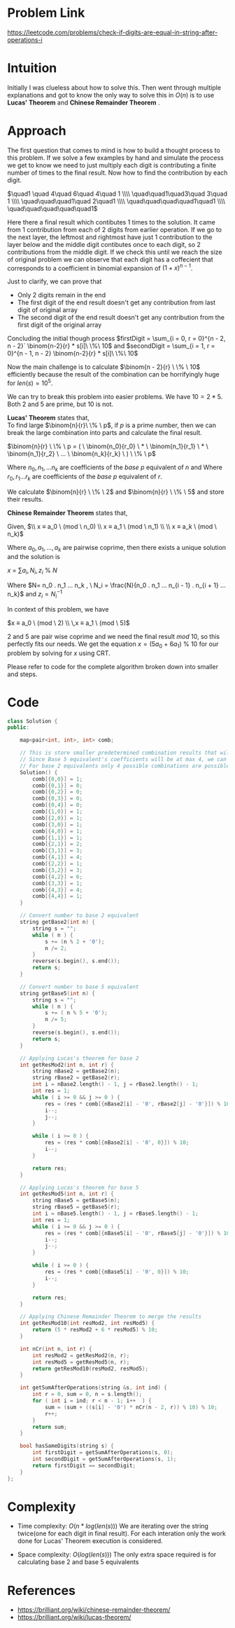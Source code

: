 # Problem Link
https://leetcode.com/problems/check-if-digits-are-equal-in-string-after-operations-i

# Intuition
Initially I was clueless about how to solve this. Then went through multiple explanations and got to know the only way to solve this in $O(n)$ is to use **Lucas' Theorem** and **Chinese Remainder Theorem** . 

# Approach
<!-- Describe your approach to solving the problem. -->
The first question that comes to mind is how to build a thought process to this problem. If we solve a few examples by hand and simulate the process we get to know we need to just multiply each digit is contributing a finite number of times to the final result. Now how to find the contribution by each digit. 

$\quad1 \quad 4\quad 6\quad 4\quad 1 \\\\ \quad\quad1\quad3\quad 3\quad 1 \\\\ \quad\quad\quad1\quad 2\quad1 \\\\ \quad\quad\quad\quad1\quad1 \\\\ \quad\quad\quad\quad\quad1$

Here there a final result which contibutes 1 times to the solution. It came from 1 contribution from each of 2 digits from earlier operation. If we go to the next layer, the leftmost and rightmost have just 1 contribution to the layer below and the middle digit contibutes once to each digit, so 2 contributions from the middle digit. If we check this until we reach the size of original problem  we can observe that each digit has a coffecient that corresponds to a coefficient in binomial expansion of $(1 + x)^{n - 1}$.

Just to clarify, we can prove that 
- Only 2 digits remain in the end
- The first digit of the end result doesn't get any contribution from last digit of original array 
- The second digit of the end result doesn't get any contribution from the first digit of the original array

Concluding the initial though process
$firstDigit = \sum_{i = 0, r = 0}^{n - 2, n - 2}` \binom{n-2}{r} * s[i]\ \%\ 10$ and 
$secondDigit = \sum_{i = 1, r = 0}^{n - 1, n - 2} \binom{n-2}{r} * s[i]\ \%\ 10$

Now the main challenge is to calculate $\binom{n - 2}{r} \ \% \ 10$ efficiently because the result of the combination can be horrifyingly huge for $len(s) = 10^5$.

We can try to break this problem into easier problems. 
We have $10 = 2 * 5$. Both  $2$ and $5$ are prime, but $10$ is not.

**Lucas' Theorem** states that,  
To find large 
$\binom{n}{r}\ \% \ p$, if $p$ is a prime number, then we can break the large combination into parts and calculate the final result.

$`\binom{n}{r} \ \% \ p = ( \ \binom{n_0}{r_0} \ * \ \binom{n_1}{r_1} \ * \ \binom{n_1}{r_2} \ ... \ \binom{n_k}{r_k}  \ ) \ \% \ p`$

Where $n_0,n_1,...n_k$ are coefficients of the $base \ p$ equivalent of $n$ and Where $r_0,r_1...r_k$ are coefficients of the $base \ p$ equivalent of $r$.

We calculate $\binom{n}{r} \ \% \ 2$ and $\binom{n}{r} \ \% \ 5$ and store their results.


**Chinese Remainder Theorem** states that,

Given,
$\\ x ≡  a_0 \ (mod \ n_0) \\
x ≡  a_1 \ (mod \ n_1) \\
\\
x ≡  a_k \ (mod \ n_k)$ 

Where $a_0, a_1,...,a_k$ are pairwise coprime, then there exists a unique solution and the solution is 

$x \ = \ \sum a_i,N_i,z_i \ \% \ N$

Where $N=  n_0 . n_1 ... n_k , \ N_i = \frac{N}{n_0 . n_1 ... n_{i - 1} . n_{i + 1} ... n_k}$ and $z_i = N^{-1}_i$

In context of this problem, we have 

$x ≡ a_0 \ (mod \ 2) \\
\,x ≡ a_1 \ (mod \ 5)$

$2$ and $5$ are pair wise coprime and we need the final result $mod \ 10$, so this perfectly fits our needs. We get the equation $x = (5a_0 \ + \ 6a_1) \ \% \ 10$ for our problem by solving for $x$ using CRT.

Please refer to code for the complete algorithm broken down into smaller and steps.


<!-- then we can write $$ n $$ and $$ r $$, in $$ base\  p  $$ equivalent -->



# Code
```cpp []
class Solution {
public:

    map<pair<int, int>, int> comb;

    // This is store smaller predetermined combination results that will be required during Lucas' theorem execution
    // Since Base 5 equivalent's coefficients will be at max 4, we can store all possible coefficients before hand
    // For base 2 equivalents only 4 possible combinations are possible
    Solution() {
        comb[{0,0}] = 1;
        comb[{0,1}] = 0;
        comb[{0,2}] = 0;
        comb[{0,3}] = 0;
        comb[{0,4}] = 0;
        comb[{1,0}] = 1;
        comb[{2,0}] = 1;
        comb[{3,0}] = 1;
        comb[{4,0}] = 1;
        comb[{1,1}] = 1;
        comb[{2,1}] = 2;
        comb[{3,1}] = 3;
        comb[{4,1}] = 4;
        comb[{2,2}] = 1;
        comb[{3,2}] = 3;
        comb[{4,2}] = 6;
        comb[{3,3}] = 1;
        comb[{4,3}] = 4;
        comb[{4,4}] = 1;
    }

    // Convert number to base 2 equivalent
    string getBase2(int n) {
        string s = "";
        while ( n ) {
            s += (n % 2 + '0');
            n /= 2;
        }
        reverse(s.begin(), s.end());
        return s;
    } 

    // Convert number to base 5 equivalent
    string getBase5(int n) {
        string s = "";
        while ( n ) {
            s += ( n % 5 + '0');
            n /= 5;
        }
        reverse(s.begin(), s.end());
        return s;
    }

    // Applying Lucas's theorem for base 2
    int getResMod2(int n, int r) {
        string nBase2 = getBase2(n);
        string rBase2 = getBase2(r);
        int i = nBase2.length() - 1, j = rBase2.length() - 1;
        int res = 1;
        while ( i >= 0 && j >= 0 ) {
            res = (res * comb[{nBase2[i] - '0', rBase2[j] - '0'}]) % 10;
            i--;
            j--;
        }

        while ( i >= 0 ) {
            res = (res * comb[{nBase2[i] - '0', 0}]) % 10;
            i--;
        }

        return res;
    }

    // Applying Lucas's theorem for base 5
    int getResMod5(int n, int r) {
        string nBase5 = getBase5(n);
        string rBase5 = getBase5(r);
        int i = nBase5.length() - 1, j = rBase5.length() - 1;
        int res = 1;
        while ( i >= 0 && j >= 0 ) {
            res = (res * comb[{nBase5[i] - '0', rBase5[j] - '0'}]) % 10;
            i--;
            j--;
        }

        while ( i >= 0 ) {
            res = (res * comb[{nBase5[i] - '0', 0}]) % 10;
            i--;
        }

        return res;
    }

    // Applying Chinese Remainder Theorem to merge the results
    int getResMod10(int resMod2, int resMod5) {
        return (5 * resMod2 + 6 * resMod5) % 10;
    }

    int nCr(int n, int r) {
        int resMod2 = getResMod2(n, r);
        int resMod5 = getResMod5(n, r);
        return getResMod10(resMod2, resMod5);
    }

    int getSumAfterOperations(string &s, int ind) {
        int r = 0, sum = 0, n = s.length();
        for ( int i = ind; r < n - 1; i++  ) {
            sum = (sum + ((s[i] - '0') * nCr(n - 2, r)) % 10) % 10;
            r++;
        }
        return sum;
    }

    bool hasSameDigits(string s) {
        int firstDigit = getSumAfterOperations(s, 0);
        int secondDigit = getSumAfterOperations(s, 1);
        return firstDigit == secondDigit;
    }
};
```

# Complexity
- Time complexity: $O(n*log(len(s)))$
We are iterating over the string twice(one for each digit in final result). For each interation only the work done for Lucas' Theorem execution is considered.
<!-- Add your time complexity here, e.g. $$O(n)$$ -->

- Space complexity: $O(log(len(s)))$
The only extra space required is for calculating base 2 and base 5 equivalents

# References
- https://brilliant.org/wiki/chinese-remainder-theorem/
- https://brilliant.org/wiki/lucas-theorem/
<!-- Add your space complexity here, e.g. $$O(n)$$ -->